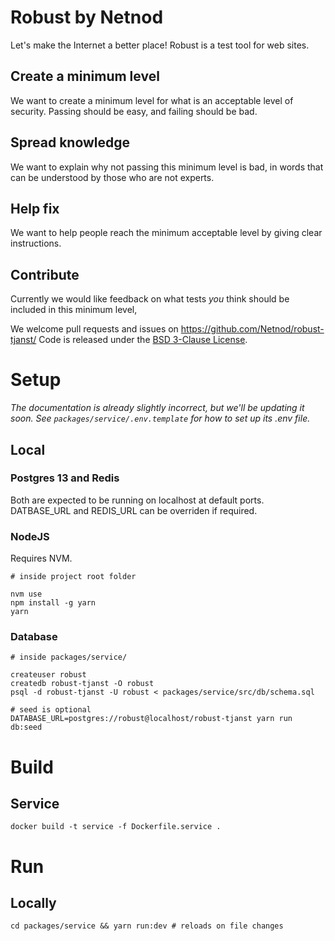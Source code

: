 # Robust by Netnod
Let's make the Internet a better place!
Robust is a test tool for web sites.

## Create a minimum level
We want to create a minimum level for what is an acceptable level of security. Passing should be easy, and failing should be bad.

## Spread knowledge
We want to explain why not passing this minimum level is bad, in words that can be understood by those who are not experts.

## Help fix
We want to help people reach the minimum acceptable level by giving clear instructions.

## Contribute
Currently we would like feedback on what tests _you_ think should be included in this minimum level,

We welcome pull requests and issues on https://github.com/Netnod/robust-tjanst/
Code is released under the [BSD 3-Clause License](LICENSE).

# Setup
_The documentation is already slightly incorrect, but we'll be updating it soon. See `packages/service/.env.template` for how to set up its .env file._
## Local
### Postgres 13 and Redis
Both are expected to be running on localhost at default ports. DATBASE_URL and REDIS_URL can be overriden if required.

### NodeJS
Requires NVM.

```
# inside project root folder

nvm use
npm install -g yarn
yarn
```

### Database
```
# inside packages/service/ 

createuser robust
createdb robust-tjanst -O robust
psql -d robust-tjanst -U robust < packages/service/src/db/schema.sql

# seed is optional
DATABASE_URL=postgres://robust@localhost/robust-tjanst yarn run db:seed
```

# Build
## Service
```
docker build -t service -f Dockerfile.service .

```

# Run
## Locally
```
cd packages/service && yarn run:dev # reloads on file changes
```

